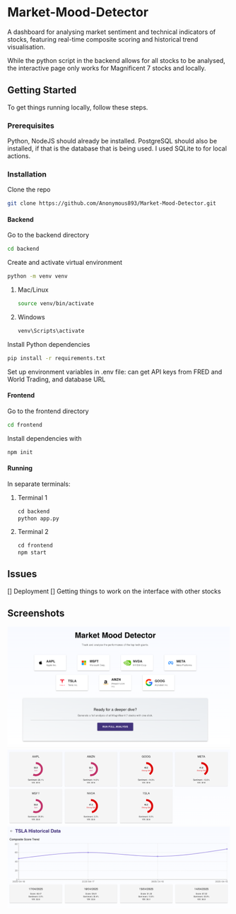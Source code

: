 # Market-Mood-Detector

A dashboard for analysing market sentiment and technical indicators of stocks, featuring real-time composite scoring and historical trend visualisation.

While the python script in the backend allows for all stocks to be analysed, the interactive page only works for Magnificent 7 stocks and locally.


<!-- GETTING STARTED -->
## Getting Started
To get things running locally, follow these steps.

### Prerequisites
Python, NodeJS should already be installed. PostgreSQL should also be installed, if that is the database that is being used. I used SQLite to for local actions.

### Installation

Clone the repo
   ```sh
   git clone https://github.com/Anonymous893/Market-Mood-Detector.git
   ```
#### Backend
Go to the backend directory
   ```sh
   cd backend
   ```
Create and activate virtual environment
   ```sh
   python -m venv venv
   ```

1. Mac/Linux
   ```sh
   source venv/bin/activate
   ```
2. Windows
   ```sh
   venv\Scripts\activate
   ```

Install Python dependencies
   ```sh
   pip install -r requirements.txt
   ```

Set up environment variables in .env file: can get API keys from FRED and World Trading, and database URL

#### Frontend
Go to the frontend directory
   ```sh
   cd frontend
   ```

Install dependencies with
   ```sh
   npm init
   ```

#### Running
In separate terminals:
1. Terminal 1
    ```
    cd backend
    python app.py
    ```
2. Terminal 2
    ```
    cd frontend
    npm start
    ```

## Issues
[] Deployment
[] Getting things to work on the interface with other stocks

<!-- USAGE EXAMPLES -->
## Screenshots
![Start Page][home-screenshot]
![Analysis Page][analyse-screenshot]
![Specific Stock Page][specific-screenshot]

<!-- MARKDOWN LINKS & IMAGES -->
[home-screenshot]: screenshots/home.png
[analyse-screenshot]: screenshots/analyse.png
[specific-screenshot]: screenshots/specific.png